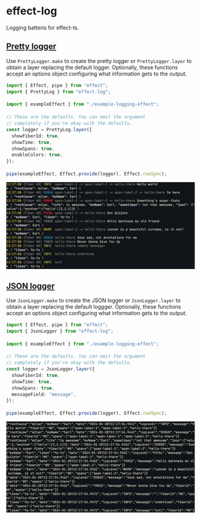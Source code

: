 # effect-log

Logging batteris for effect-ts.

## [Pretty logger](examples/pretty-logger.ts)

Use `PrettyLogger.make` to create the pretty logger or `PrettyLogger.layer` to
obtain a layer replacing the default logger. Optionally, these functions
accept an options object configuring what information gets
to the output.

```typescript
import { Effect, pipe } from "effect";
import { PrettyLog } from "effect-log";

import { exampleEffect } from "./example-logging-effect";

// These are the defaults. You can omit the argument
// completely if you're okay with the defaults.
const logger = PrettyLog.layer({
  showFiberId: true,
  showTime: true,
  showSpans: true,
  enableColors: true,
});

pipe(exampleEffect, Effect.provide(logger), Effect.runSync);
```

![pretty](assets/pretty.png)

## [JSON logger](examples/json-logger.ts)

Use `JsonLogger.make` to create the JSON logger or `JsonLogger.layer` to
obtain a layer replacing the default loggger. Optionally, these functions
accept an options object configuring what information gets
to the output.

```typescript
import { Effect, pipe } from "effect";
import { JsonLogger } from "effect-log";

import { exampleEffect } from "./example-logging-effect";

// These are the defaults. You can omit the argument
// completely if you're okay with the defaults.
const logger = JsonLogger.layer({
  showFiberId: true,
  showTime: true,
  showSpans: true,
  messageField: "message",
});

pipe(exampleEffect, Effect.provide(logger), Effect.runSync);
```

![json](assets/json.png)
